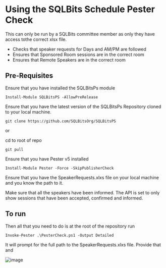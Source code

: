 # Using the SQLBits Schedule Pester Check

This can only be run by a SQLBits committee member as only they have access tothe correct xlsx file.

- Checks that speaker requests for Days and AM/PM are followed
- Ensures that Sponsored Room sessions are in the correct room
- Ensures that Remote Speakers are in the correct room

## Pre-Requisites

Ensure that you have installed the SQLBitsPs module

`Install-Module SQLBitsPS -AllowPreRelease`

Ensure that you have the latest version of the SQLBitsPs Repository cloned to your local machine.

`git clone https://github.com/SQLBitsOrg/SQLBitsPS`

or

cd to root of repo

`git pull`

Ensure that you have Pester v5 installed

`Install-Module Pester -Force -SkipPublisherCheck`

Ensure that you have the SpeakerRequests.xlxs file on your local machine and you know the path to it.

Make sure that all the speakers have been informed. The API is set to only show sessions that have been accepted, confirmed and informed.

## To run

Then all that you need to do is at the root of the repository run

`Invoke-Pester .\PesterCheck.ps1 -Output Detailed`

It will prompt for the full path to the SpeakerRequests.xlxs file. Provide that and

 ![image](https://user-images.githubusercontent.com/6729780/218675494-44e34379-2a43-4ba8-b1bc-8546cb1859c2.png)

